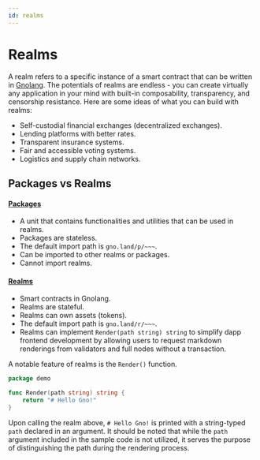 ```yaml
---
id: realms
---
```


# Realms

A realm refers to a specific instance of a smart contract that can be written
in [Gnolang](./gno-language.md). The potentials of realms are endless - you can create virtually any
application in your mind with built-in composability,
transparency, and censorship resistance. Here are some ideas of what you can build with realms:

* Self-custodial financial exchanges (decentralized exchanges).
* Lending platforms with better rates.
* Transparent insurance systems.
* Fair and accessible voting systems.
* Logistics and supply chain networks.

## Packages vs Realms

#### [**Packages**](https://github.com/gnolang/gno/tree/master/examples/gno.land/p)

* A unit that contains functionalities and utilities that can be used in realms.
* Packages are stateless.
* The default import path is `gno.land/p/~~~`.
* Can be imported to other realms or packages.
* Cannot import realms.

#### [**Realms**](https://github.com/gnolang/gno/tree/master/examples/gno.land/r)

* Smart contracts in Gnolang.
* Realms are stateful.
* Realms can own assets (tokens).
* The default import path is `gno.land/r/~~~`.
* Realms can implement `Render(path string) string` to simplify dapp frontend development by allowing users to request
  markdown renderings from validators and full nodes without a transaction.

A notable feature of realms is the `Render()` function.

```go
package demo

func Render(path string) string {
	return "# Hello Gno!"
}
```

Upon calling the realm above, `# Hello Gno!` is printed with a string-typed `path` declared in an argument. It should be
noted that while the `path` argument included in the sample code is not utilized, it serves the purpose of
distinguishing the path during the rendering process.
